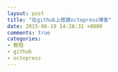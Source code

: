 ```yaml
---
layout: post
title: "在github上搭建octopress博客"
date: 2015-06-19 14:28:31 +0800
comments: true
categories: 
- 教程
- github
- octopress
---
```

